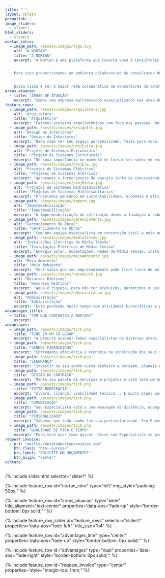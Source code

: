 ```yaml
---
title: " "
layout: splash
permalink: /
image_sliders:
  - slider1
html_sliders:
  - slider2
nortan_intro:
  - image_path: /assets/images/logo.svg
    alt: "A NORTAN"
    title: "A NORTAN"
    excerpt: "A Nortan é uma plataforma que conecta Você à Consultores Técnicos nas áreas de Construção Civil e Meio Ambiente, mantendo a garantia, credibilidade e segurança de uma Empresa. Fundada em 2020 a Nortan carrega uma missão: Impulsionar a vida profissional dos nossos Consultores Técnicos, proporcionando segurança e eficiência para os associados e para nossos clientes.


    Para isso proporcionamos um ambiente colaborativo de consultores de alta performance voltados para prestação de serviços relacionados à produção, gestão e solução de espaços para construção civil e meio ambiente. A Nortan fornece uma equipe capacitada de Consultores Técnicos para resolver o seu problema e tirar seu sonho do papel. Trabalhe com a Nortan e tenha soluções completas para todo o ciclo do empreendimento.


    Nossa visão é ser a maior rede colaborativa de consultores da construção civil e meio ambiente, sendo uma referência como uma rede de conexões que proporciona múltiplos canais de venda no mercado, segurança, visibilidade e valorização profissional. Conheça a Nortan, e experimente o que é trabalhar com especialistas."
areas_atuacao:
  - title: "ÁREAS DE ATUAÇÃO"
    excerpt: "Somos uma empresa multimercado especializados nas área de construção civil e meio ambiente que presta serviços através das seguintes diretorias: Arquitetura, Projetos Complementares, Engenharia Civil e Meio Ambiente & Recursos Hídricos. Dentro de cada diretoria existem as coordenações formadas por um time de especialistas focados em fornecer um serviço de qualidade. As coordenações são:"
feature_rows:
  - image_path: /assets/images/arquitetura.jpg
    alt: "Arquitetura"
    title: "Arquitetura"
    excerpt: "Fazemos projetos arquitetônicos com foco nas pessoas. Nossa especialidade é elaborar espaços que estejam de acordo com as reais necessidades do usuário e de forma a proporcionar verdadeira qualidade de vida além de soluções sustentáveis."
  - image_path: /assets/images/designInt.jpg
    alt: "Design de Interiores"
    title: "Design de Interiores"
    excerpt: "Nada como ter seu espaço personalizado, feito para você. No desenvolvimento dos projetos nós nos importamos com a individualidade de cada cliente, buscando aconchego, harmonia e funcionalidade. Nossos projetos respeitam os hábitos, memória e anseios transformando os espaços em experiências"
  - image_path: /assets/images/projEstru.jpg
    alt: "Projeto de Sistemas Estruturais"
    title: "Projeto de Sistemas Estruturais"
    excerpt: "De suma importância no momento de tornar seu sonho em realidade, o projeto estrutural além de definir qual a melhor sistema estrutural para sua edificação, vai certificar que a construção seja segura. Elaboramos projetos eficientes e compatibilizados, desde o arquitetônico aos complementares, com foco na segurança do empreendimento e economia durante a obra, permitindo obras rápidas e práticas, alinhando a técnica com a criatividade."
  - image_path: /assets/images/projEle.jpg
    alt: "Projetos de Sistemas Elétricos"
    title: "Projetos de Sistemas Elétricos"
    excerpt: "Aprovamos o fornecimento de energia junto às concessionárias de todo o Brasil, desenvolvendo projetos elétricos no sistema de baixa, média e alta tensão, além de sistemas de telecomunicação e SPDA (Sistemas de Proteção Contra Descargas Atmosféricas). Buscamos a eficiência, qualidade e redução de custos para a execução das obras."
  - image_path: /assets/images/projHidro.jpg
    alt: "Projetos de Sistemas Hidrossanitários"
    title: "Projetos de Sistemas Hidrossanitários"
    excerpt: "Projetamos pensando em sustentabilidade, economia e eficiência. Com a mais alta tecnologia em projetos complementares entregamos em um curto prazo projetos de alto padrão e compatibilizados em BIM, com soluções de sustentáveis para o empreendimento."
  - image_path: /assets/images/imperm.jpg
    alt: "Impermeabilização"
    title: "Impermeabilização"
    excerpt: "A impermeabilização da edificação desde a fundação à cobertura, tem o poder de proteger seu patrimônio, cuidar da saúde do coletivo evitando proliferação de fungos e bactérias, além de prevenir acidentes. Na Nortan somos especializados em identificação de pontos de infiltração, encontrando o melhor sistema de impermeabilização para sua construção ou edificação pronta. Executamos pensando na segurança à longo prazo, com o melhor tempo de garantia."
  - image_path: /assets/images/gerenciamento.jpg
    alt: "Gerenciamento de Obras"
    title: "Gerenciamento de Obras"
    excerpt: "Com uma equipe especialista em construção civil e meio ambiente, oferecemos o serviço de gerenciamento de obras, administrando todas as etapas da construção através das nossa diretorias: Arquitetura, Projetos Complementares, Engenharia Civil e Meio Ambiente & Recursos Hídricos. Garantido assim uma obra focada na redução de custos, entrega dentro do prazo e acima de tudo, qualidade. Conheça nossa proposta de construção em Steelframe e levante seu sonho em um piscar de olhos."
  - image_path: /assets/images/mediaTensao.jpg
    alt: "Instalações Elétricas de Média Tensão"
    title: "Instalações Elétricas de Média Tensão"
    excerpt: "Energia Solar, Subestações, Redes de Média Tensão, instalações residenciais e comerciais. Com a experiência da equipe Nortan, sua instalação será eficiente e segura, seguindo todas as normas vigentes do mercado e supervisionada por um profissional capacitado, desde pequenas instalações de sistema elétrico de baixa tensão até grandes usinas de Energia Solar. Instalações eficientes e seguras garantindo a tranquilidade do cliente."
  - image_path: /assets/images/meioAmbiente.jpg
    alt: "Meio Ambiente"
    title: "Meio Ambiente"
    excerpt: "Você sabia que seu empreendimento pode ficar livre de multas e penalidades ambientais? Somos uma equipe multidisciplinar especializada em projetos e estudos ambientais. Avaliamos os impactos positivos e negativos do seu empreendimento, regularizamos e monitoramos para que nunca mais tenha problemas, sempre orientando para o cumprimento das legislações vigentes da forma mais eficiente."
  - image_path: /assets/images/recuHidro.jpg
    alt: "Recursos Hídricos"
    title: "Recursos Hídricos"
    excerpt: "Água é riqueza, para não ter prejuízos, garantimos o uso legalizado e sustentável da sua fonte de riqueza. Elaboramos estudos hidrológicos, regularizamos suas captações de água, lançamentos, obras hídricas e executamos o levantamento de dados através da hidrometria quali-quantitativa: vazões, levantamento batimétrico em reservatórios e instalação de estações de monitoramento."
  - image_path: /assets/images/administracao.jpg
    alt: "Administração"
    title: "Administração"
    excerpt: "Esta perdendo muito tempo com atividades burocráticas e perdendo oportunidades? Oferecemos o serviço de Assessor Executivo Remoto com soluções especializadas, a fim de facilitar a sua rotina, atender suas demandas profissionais e proporcionar qualidade de vida e ganhos financeiros."
advantages_title:
  - title: "POR QUE CONTRATAR A NORTAN?"
    excerpt: ''
advantages:
  - image_path: /assets/images/tick.png
    title: "TUDO EM UM SÓ LUGAR"
    excerpt: "A procura acabou! Temos especialistas de diversas áreas, trabalhando em equipe para tirar seu sonho do papel."
  - image_path: /assets/images/tick.png
    title: "GANHOS FINANCEIROS"
    excerpt: "Entregamos eficiência e economia na construção dos seus sonhos."
  - image_path: /assets/images/tick.png
    title: "SEGURANÇA"
    excerpt: "Investir no seu sonho custa dinheiro e coragem, planeje ele com uma equipe de alto nível."
  - image_path: /assets/images/tick.png
    title: "GESTÃO DO CONTRATO"
    excerpt: "Monte seu pacote de serviços e projetos e você terá um Gestor do Contrato e uma equipe multidisciplinar para você, não se preocupe com mais nada."
  - image_path: /assets/images/tick.png
    title: "EVITE BUROCRACIA"
    excerpt: "Alvará, licença, viabilidade técnica... É muito papel para uma obra. Deixe isso para seu Especialista."
  - image_path: /assets/images/tick.png
    title: "COMUNICAÇÃO"
    excerpt: "Seu Especialista está a uma mensagem de distância, acompanhe seu contrato."
  - image_path: /assets/images/tick.png
    title: "PERSONALIZADO"
    excerpt: "Sabemos que todo sonho tem sua particularidade. Seu Especialista irá te guiar pelo melhor caminho para chegar aonde você quer."
  - image_path: /assets/images/tick.png
    title: "QUALIDADE DE VIDA E TEMPO"
    excerpt: "Para você usar como quiser. Deixe seu Especialista se preocupar com os detalhes."
request_invoice:
  - url: "mailto:contato@nortanprojetos.com"
    btn_class: "btn--success"
    btn_label: "SOLICITE UM ORÇAMENTO!"
    btn_align: "center"
contato:
---
```


{% include slider.html selector="slider1" %}

{% include feature_row id="nortan_intro" type="left" img_style="padding: 50px;" %}

{% include feature_row id="areas_atuacao" type="wide" title_aligment="text-center" properties='data-aos="fade-up" style="border-bottom: 0px solid;"' %}

{% include feature_row_slider id="feature_rows" selector="slider2" properties='data-aos="fade-left"' title_size="h4" %}

{% include feature_row id="advantages_title" type="center" properties='data-aos="fade-up" style="border-bottom: 0px solid;"' %}

{% include feature_row id="advantages" type="dual" properties='data-aos="fade-right" style="border-bottom: 0px solid;"' %}

{% include feature_row id="request_invoice" type="center" properties='style="margin-top: 1rem;"'%}